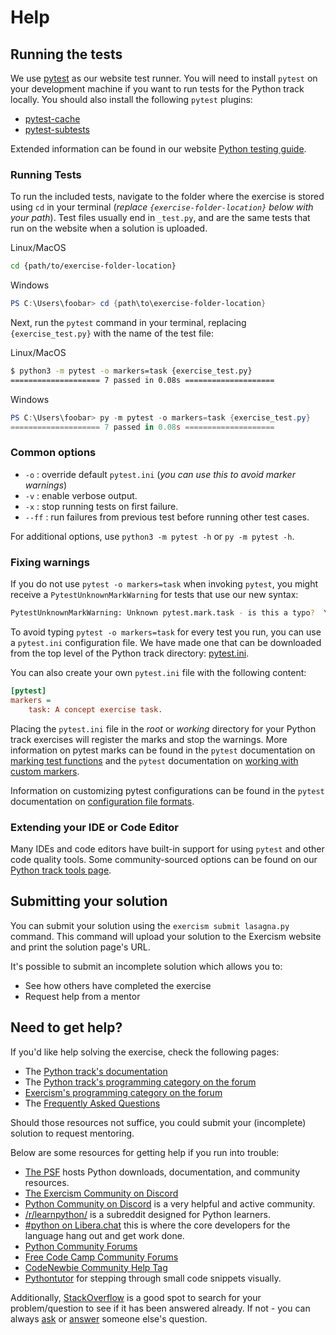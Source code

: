 # Help

## Running the tests

We use [pytest][pytest: Getting Started Guide] as our website test runner. You will need to install
`pytest` on your development machine if you want to run tests for the Python track locally. You
should also install the following `pytest` plugins:

- [pytest-cache][pytest-cache]
- [pytest-subtests][pytest-subtests]

Extended information can be found in our website [Python testing guide][Python track tests page].

### Running Tests

To run the included tests, navigate to the folder where the exercise is stored using `cd` in your
terminal (_replace `{exercise-folder-location}` below with your path_). Test files usually end in
`_test.py`, and are the same tests that run on the website when a solution is uploaded.

Linux/MacOS

```bash
cd {path/to/exercise-folder-location}
```

Windows

```powershell
PS C:\Users\foobar> cd {path\to\exercise-folder-location}
```

Next, run the `pytest` command in your terminal, replacing `{exercise_test.py}` with the name of the
test file:

Linux/MacOS

```bash
$ python3 -m pytest -o markers=task {exercise_test.py}
==================== 7 passed in 0.08s ====================
```

Windows

```powershell
PS C:\Users\foobar> py -m pytest -o markers=task {exercise_test.py}
==================== 7 passed in 0.08s ====================
```

### Common options

- `-o` : override default `pytest.ini` (_you can use this to avoid marker warnings_)
- `-v` : enable verbose output.
- `-x` : stop running tests on first failure.
- `--ff` : run failures from previous test before running other test cases.

For additional options, use `python3 -m pytest -h` or `py -m pytest -h`.

### Fixing warnings

If you do not use `pytest -o markers=task` when invoking `pytest`, you might receive a
`PytestUnknownMarkWarning` for tests that use our new syntax:

```bash
PytestUnknownMarkWarning: Unknown pytest.mark.task - is this a typo?  You can register custom marks to avoid this warning - for details, see https://docs.pytest.org/en/stable/mark.html
```

To avoid typing `pytest -o markers=task` for every test you run, you can use a `pytest.ini`
configuration file. We have made one that can be downloaded from the top level of the Python track
directory: [pytest.ini][pytest.ini].

You can also create your own `pytest.ini` file with the following content:

```ini
[pytest]
markers =
    task: A concept exercise task.
```

Placing the `pytest.ini` file in the _root_ or _working_ directory for your Python track exercises
will register the marks and stop the warnings. More information on pytest marks can be found in the
`pytest` documentation on [marking test functions][pytest: marking test functions with attributes]
and the `pytest` documentation on [working with custom
markers][pytest: working with custom markers].

Information on customizing pytest configurations can be found in the `pytest` documentation on
[configuration file formats][pytest: configuration file formats].

### Extending your IDE or Code Editor

Many IDEs and code editors have built-in support for using `pytest` and other code quality tools.
Some community-sourced options can be found on our [Python track tools
page][Python track tools page].

[Pytest: Getting Started Guide]: https://docs.pytest.org/en/latest/getting-started.html
[Python track tools page]: https://exercism.org/docs/tracks/python/tools
[Python track tests page]: https://exercism.org/docs/tracks/python/tests
[pytest-cache]: http://pythonhosted.org/pytest-cache/
[pytest-subtests]: https://github.com/pytest-dev/pytest-subtests
[pytest.ini]: https://github.com/exercism/python/blob/main/pytest.ini
[pytest: configuration file formats]:
  https://docs.pytest.org/en/6.2.x/customize.html#configuration-file-formats
[pytest: marking test functions with attributes]:
  https://docs.pytest.org/en/6.2.x/mark.html#raising-errors-on-unknown-marks
[pytest: working with custom markers]:
  https://docs.pytest.org/en/6.2.x/example/markers.html#working-with-custom-markers

## Submitting your solution

You can submit your solution using the `exercism submit lasagna.py` command. This command will
upload your solution to the Exercism website and print the solution page's URL.

It's possible to submit an incomplete solution which allows you to:

- See how others have completed the exercise
- Request help from a mentor

## Need to get help?

If you'd like help solving the exercise, check the following pages:

- The [Python track's documentation](https://exercism.org/docs/tracks/python)
- The
  [Python track's programming category on the forum](https://forum.exercism.org/c/programming/python)
- [Exercism's programming category on the forum](https://forum.exercism.org/c/programming/5)
- The [Frequently Asked Questions](https://exercism.org/docs/using/faqs)

Should those resources not suffice, you could submit your (incomplete) solution to request
mentoring.

Below are some resources for getting help if you run into trouble:

- [The PSF](https://www.python.org) hosts Python downloads, documentation, and community resources.
- [The Exercism Community on Discord](https://exercism.org/r/discord)
- [Python Community on Discord](https://pythondiscord.com/) is a very helpful and active community.
- [/r/learnpython/](https://www.reddit.com/r/learnpython/) is a subreddit designed for Python
  learners.
- [#python on Libera.chat](https://www.python.org/community/irc/) this is where the core developers
  for the language hang out and get work done.
- [Python Community Forums](https://discuss.python.org/)
- [Free Code Camp Community Forums](https://forum.freecodecamp.org/)
- [CodeNewbie Community Help Tag](https://community.codenewbie.org/t/help)
- [Pythontutor](http://pythontutor.com/) for stepping through small code snippets visually.

Additionally, [StackOverflow](http://stackoverflow.com/questions/tagged/python) is a good spot to
search for your problem/question to see if it has been answered already. If not - you can always
[ask](https://stackoverflow.com/help/how-to-ask) or
[answer](https://stackoverflow.com/help/how-to-answer) someone else's question.
